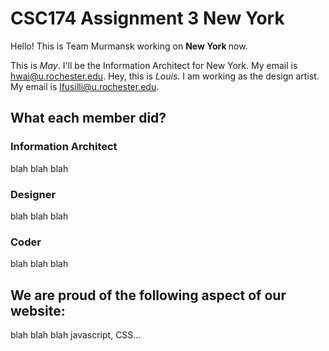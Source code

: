# CSC174 Assignment 3 New York

Hello! This is Team Murmansk working on <strong> New York </strong> now.

This is <em>May</em>. I'll be the Information Architect for New York. My email is hwai@u.rochester.edu.
Hey, this is *Louis.* I am working as the design artist. My email is lfusilli@u.rochester.edu. 



## What each member did?

### Information Architect

blah blah blah

### Designer

blah blah blah

### Coder

blah blah blah


## We are proud of the following aspect of our website:

blah blah blah javascript, CSS...





